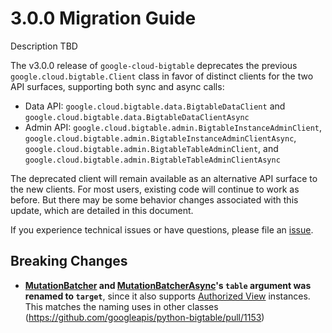 # 3.0.0 Migration Guide

Description TBD

The v3.0.0 release of `google-cloud-bigtable` deprecates the previous `google.cloud.bigtable.Client` class in favor of distinct clients for the two API surfaces, supporting both sync and async calls:
- Data API: `google.cloud.bigtable.data.BigtableDataClient` and `google.cloud.bigtable.data.BigtableDataClientAsync`
- Admin API: `google.cloud.bigtable.admin.BigtableInstanceAdminClient`, `google.cloud.bigtable.admin.BigtableInstanceAdminClientAsync`, `google.cloud.bigtable.admin.BigtableTableAdminClient`, and `google.cloud.bigtable.admin.BigtableTableAdminClientAsync`

The deprecated client will remain available as an alternative API surface to the new clients. For most users, existing code will continue to work as before. But there may be some behavior changes associated with this update, which are detailed in this document.

If you experience technical issues or have questions, please file an [issue](https://github.com/googleapis/python-bigtable/issues).

## Breaking Changes
- **[MutationBatcher](n-bigtable/blob/main/google/cloud/bigtable/data/_sync_autogen/mutations_batcher.py#L151) and [MutationBatcherAsync](https://github.com/googleapis/python-bigtable/blob/main/google/cloud/bigtable/data/_async/mutations_batcher.py#L182)'s `table` argument was renamed to `target`**, since it also supports [Authorized View](https://github.com/googleapis/python-bigtable/pull/1034) instances. This matches the naming uses in other classes (https://github.com/googleapis/python-bigtable/pull/1153)